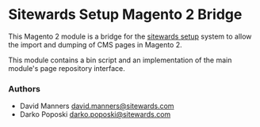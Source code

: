 # Sitewards Setup Magento 2 Bridge #

This Magento 2 module is a bridge for the [sitewards setup](https://github.com/sitewards/setup) system to allow the import and dumping of CMS pages in Magento 2.

This module contains a bin script and an implementation of the main module's page repository interface.

### Authors ###

* David Manners <david.manners@sitewards.com>
* Darko Poposki <darko.poposki@sitewards.com>
